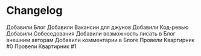 # Changelog

Добавили Блог
Добавили Вакансии для джунов
Добавили Код-ревью
Добавили Собеседования
Добавили возможность писать в Блог внешним авторам
Добавили комментарии в Блоге
Провели Квартирник #0
Провели Квартирник #1
